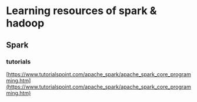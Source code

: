 # Learning resources of spark & hadoop

## Spark

### tutorials
[https://www.tutorialspoint.com/apache_spark/apache_spark_core_programming.htm](https://www.tutorialspoint.com/apache_spark/apache_spark_core_programming.htm)
